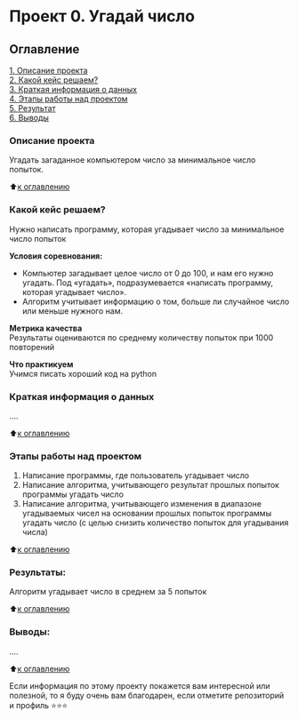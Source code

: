 # Проект 0. Угадай число

## Оглавление  
[1. Описание проекта](https://github.com/NikolayKordiukov/sf_data_science/tree/main/project_0/README.md#Описание-проекта)  
[2. Какой кейс решаем?](https://github.com/NikolayKordiukov/sf_data_science/tree/main/project_0/README.md#Какой-кейс-решаем)  
[3. Краткая информация о данных](https://github.com/NikolayKordiukov/sf_data_science/tree/main/project_0/README.md#Краткая-информация-о-данных)  
[4. Этапы работы над проектом](https://github.com/NikolayKordiukov/sf_data_science/tree/main/project_0/README.md#Этапы-работы-над-проектом)  
[5. Результат](https://github.com/NikolayKordiukov/sf_data_science/tree/main/project_0/README.md#Результат)    
[6. Выводы](https://github.com/NikolayKordiukov/sf_data_science/tree/main/project_0/README.md#Выводы) 

### Описание проекта    
Угадать загаданное компьютером число за минимальное число попыток.

:arrow_up:[к оглавлению](https://github.com/NikolayKordiukov/sf_data_science/tree/main/project_0/README.md#Оглавление)


### Какой кейс решаем?    
Нужно написать программу, которая угадывает число за минимальное число попыток

**Условия соревнования:**  
- Компьютер загадывает целое число от 0 до 100, и нам его нужно угадать. Под «угадать», подразумевается «написать программу, которая угадывает число».
- Алгоритм учитывает информацию о том, больше ли случайное число или меньше нужного нам.

**Метрика качества**     
Результаты оцениваются по среднему количеству попыток при 1000 повторений

**Что практикуем**     
Учимся писать хороший код на python


### Краткая информация о данных
....
  
:arrow_up:[к оглавлению](https://github.com/NikolayKordiukov/sf_data_science/tree/main/project_0/README.md#Оглавление)


### Этапы работы над проектом  
1. Написание программы, где пользователь угадывает число
2. Написание алгоритма, учитывающего результат прошлых попыток программы угадать число
3. Написание алгоритма, учитывающего изменения в диапазоне угадываемых чисел на основании прошлых попыток программы угадать число (с целью снизить количество попыток для угадывания числа)

:arrow_up:[к оглавлению](https://github.com/NikolayKordiukov/sf_data_science/tree/main/project_0/README.md#Оглавление)


### Результаты:  
Алгоритм угадывает число в среднем за 5 попыток

:arrow_up:[к оглавлению](https://github.com/NikolayKordiukov/sf_data_science/tree/main/project_0/README.md#Оглавление)


### Выводы:  
....

:arrow_up:[к оглавлению](https://github.com/NikolayKordiukov/sf_data_science/tree/main/project_0/README.md#Оглавление)


Если информация по этому проекту покажется вам интересной или полезной, то я буду очень вам благодарен, если отметите репозиторий и профиль ⭐️⭐️⭐️
